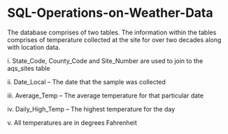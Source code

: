 # SQL-Operations-on-Weather-Data

The database comprises of two tables. The information within the tables comprises of temperature collected at the site for over two decades along with location data.

i.	State_Code, County_Code and Site_Number are used to join to the aqs_sites table

ii.	Date_Local – The date that the sample was collected 

iii.	Average_Temp – The average temperature for that particular date

iv.	Daily_High_Temp – The highest temperature for the day

v.	All temperatures are in degrees Fahrenheit


